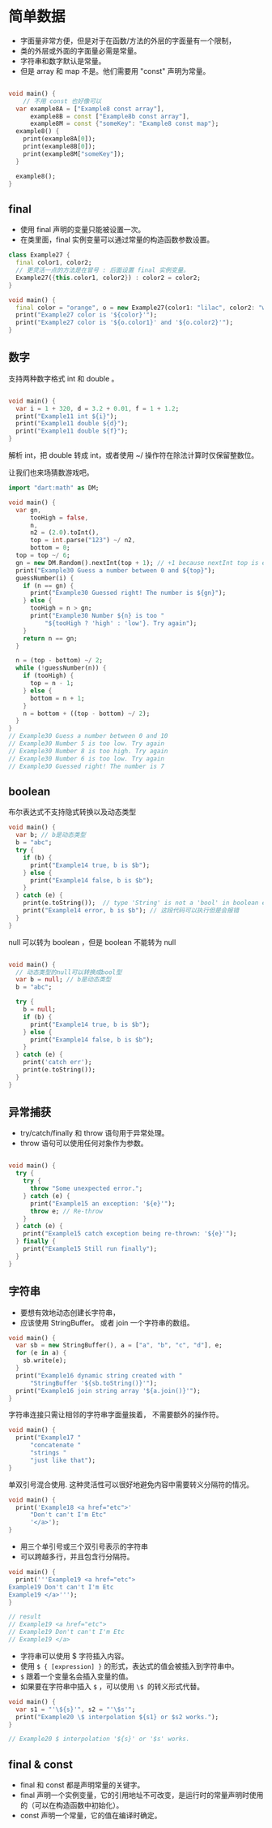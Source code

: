 # 简单数据

- 字面量非常方便，但是对于在函数/方法的外层的字面量有一个限制，
- 类的外层或外面的字面量必需是常量。
- 字符串和数字默认是常量。
- 但是 array 和 map 不是。他们需要用 "const" 声明为常量。

```dart

void main() {
    // 不用 const 也好像可以
  var example8A = ["Example8 const array"],
      example8B = const ["Example8b const array"],
      example8M = const {"someKey": "Example8 const map"};
  example8() {
    print(example8A[0]);
    print(example8B[0]);
    print(example8M["someKey"]);
  }

  example8();
}
```

## final

- 使用 final 声明的变量只能被设置一次。
- 在类里面，final 实例变量可以通过常量的构造函数参数设置。

```dart
class Example27 {
  final color1, color2;
  // 更灵活一点的方法是在冒号 : 后面设置 final 实例变量。
  Example27({this.color1, color2}) : color2 = color2;
}

void main() {
  final color = "orange", o = new Example27(color1: "lilac", color2: "white");
  print("Example27 color is '${color}'");
  print("Example27 color is '${o.color1}' and '${o.color2}'");
}

```

## 数字

支持两种数字格式 int 和 double 。

```dart

void main() {
  var i = 1 + 320, d = 3.2 + 0.01, f = 1 + 1.2;
  print("Example11 int ${i}");
  print("Example11 double ${d}");
  print("Example11 double ${f}");
}
```

解析 int，把 double 转成 int，或者使用 ~/ 操作符在除法计算时仅保留整数位。

让我们也来场猜数游戏吧。

```dart
import "dart:math" as DM;

void main() {
  var gn,
      tooHigh = false,
      n,
      n2 = (2.0).toInt(),
      top = int.parse("123") ~/ n2,
      bottom = 0;
  top = top ~/ 6;
  gn = new DM.Random().nextInt(top + 1); // +1 because nextInt top is exclusive
  print("Example30 Guess a number between 0 and ${top}");
  guessNumber(i) {
    if (n == gn) {
      print("Example30 Guessed right! The number is ${gn}");
    } else {
      tooHigh = n > gn;
      print("Example30 Number ${n} is too "
          "${tooHigh ? 'high' : 'low'}. Try again");
    }
    return n == gn;
  }

  n = (top - bottom) ~/ 2;
  while (!guessNumber(n)) {
    if (tooHigh) {
      top = n - 1;
    } else {
      bottom = n + 1;
    }
    n = bottom + ((top - bottom) ~/ 2);
  }
}
// Example30 Guess a number between 0 and 10
// Example30 Number 5 is too low. Try again
// Example30 Number 8 is too high. Try again
// Example30 Number 6 is too low. Try again
// Example30 Guessed right! The number is 7
```

## boolean

布尔表达式不支持隐式转换以及动态类型

```dart
void main() {
  var b; // b是动态类型
  b = "abc";
  try {
    if (b) {
      print("Example14 true, b is $b");
    } else {
      print("Example14 false, b is $b");
    }
  } catch (e) {
    print(e.toString());  // type 'String' is not a 'bool' in boolean expression
    print("Example14 error, b is $b"); // 这段代码可以执行但是会报错
  }
}
```

null 可以转为 boolean ，但是 boolean 不能转为 null

```dart

void main() {
  // 动态类型的null可以转换成bool型
  var b = null; // b是动态类型
  b = "abc";

  try {
    b = null;
    if (b) {
      print("Example14 true, b is $b");
    } else {
      print("Example14 false, b is $b");
    }
  } catch (e) {
    print('catch err');
    print(e.toString());
  }
}
```

## 异常捕获

- try/catch/finally 和 throw 语句用于异常处理。
- throw 语句可以使用任何对象作为参数。

```dart

void main() {
  try {
    try {
      throw "Some unexpected error.";
    } catch (e) {
      print("Example15 an exception: '${e}'");
      throw e; // Re-throw
    }
  } catch (e) {
    print("Example15 catch exception being re-thrown: '${e}'");
  } finally {
    print("Example15 Still run finally");
  }
}
```

## 字符串

- 要想有效地动态创建长字符串，
- 应该使用 StringBuffer。 或者 join 一个字符串的数组。

```dart
void main() {
  var sb = new StringBuffer(), a = ["a", "b", "c", "d"], e;
  for (e in a) {
    sb.write(e);
  }
  print("Example16 dynamic string created with "
      "StringBuffer '${sb.toString()}'");
  print("Example16 join string array '${a.join()}'");
}
```

字符串连接只需让相邻的字符串字面量挨着， 不需要额外的操作符。

```dart
void main() {
  print("Example17 "
      "concatenate "
      "strings "
      "just like that");
}
```

单双引号混合使用. 这种灵活性可以很好地避免内容中需要转义分隔符的情况。

```dart
void main() {
  print('Example18 <a href="etc">'
      "Don't can't I'm Etc"
      '</a>');
}
```

- 用三个单引号或三个双引号表示的字符串
- 可以跨越多行，并且包含行分隔符。

```dart
void main() {
  print('''Example19 <a href="etc">
Example19 Don't can't I'm Etc
Example19 </a>''');
}

// result
// Example19 <a href="etc">
// Example19 Don't can't I'm Etc
// Example19 </a>

```

- 字符串可以使用 $ 字符插入内容。
- 使用 `$ { [expression] }` 的形式，表达式的值会被插入到字符串中。
- `$` 跟着一个变量名会插入变量的值。
- 如果要在字符串中插入 `$` ，可以使用 `\$ `的转义形式代替。

```dart
void main() {
  var s1 = "'\${s}'", s2 = "'\$s'";
  print("Example20 \$ interpolation ${s1} or $s2 works.");
}

// Example20 $ interpolation '${s}' or '$s' works.
```

## final & const

- final 和 const 都是声明常量的关键字。
- final 声明一个实例变量，它的引用地址不可改变，是运行时的常量声明时使用的（可以在构造函数中初始化）。
- const 声明一个常量，它的值在编译时确定。
